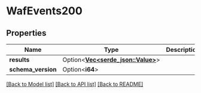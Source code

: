 # WafEvents200

## Properties

Name | Type | Description | Notes
------------ | ------------- | ------------- | -------------
**results** | Option<[**Vec<serde_json::Value>**](serde_json::Value.md)> |  | [optional]
**schema_version** | Option<**i64**> |  | [optional]

[[Back to Model list]](../README.md#documentation-for-models) [[Back to API list]](../README.md#documentation-for-api-endpoints) [[Back to README]](../README.md)


